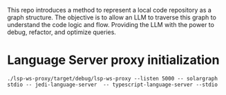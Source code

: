 This repo introduces a method to represent a local code repository as a graph structure. The objective is to allow an LLM to traverse this graph to understand the code logic and flow. Providing the LLM with the power to debug, refactor, and optimize queries.

# Language Server proxy initialization
```
./lsp-ws-proxy/target/debug/lsp-ws-proxy --listen 5000 -- solargraph stdio -- jedi-language-server  -- typescript-language-server --stdio
```
